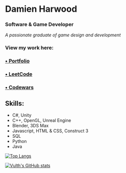 # Damien Harwood
### Software & Game Developer

*A passionate graduate of game design and development*

### View my work here:
### [• Portfolio](https://vulth-01.github.io)
### [• LeetCode](https://leetcode.com/u/Vulth/)
### [• Codewars](https://www.codewars.com/users/Vulth)

## Skills: 
- C#, Unity
- C++, OpenGL, Unreal Engine
- Blender, 3DS Max
- Javascript, HTML & CSS, Construct 3
- SQL
- Python
- Java

  

[![Top Langs](https://github-readme-stats.vercel.app/api/top-langs/?username=vulth01&layout=pie&bg_color=e88aed&title_color=ffffff&text_color=ffffff&border_color=ffffff)](https://github.com/vulth01/github-readme-stats) 


[![Vulth's GitHub stats](https://github-readme-stats.vercel.app/api?username=vulth01&theme=algolia&show_icons=true&rank_icon=github&include_all_commits=true&custom_title=My%20Github%20Stats:&ring_color=ffaded&title_color=ffaded)](https://github.com/vulth01/github-readme-stats) 
